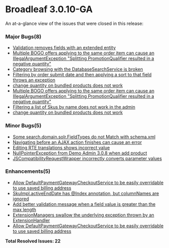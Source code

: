 # Broadleaf 3.0.10-GA

An at-a-glance view of the issues that were closed in this release:
### Major Bugs(8)
- [Validation removes fields with an extended entity](https://github.com/BroadleafCommerce/BroadleafCommerce/issues/752)
- [Multiple BOGO offers applying to the same order item can cause an IllegalArgumentException "Splitting PromotionQualifier resulted in a negative quantity"](https://github.com/BroadleafCommerce/BroadleafCommerce/issues/747)
- [Category browsing with the DatabaseSearchService is broken](https://github.com/BroadleafCommerce/BroadleafCommerce/issues/737)
- [Filtering by order submit date and then applying a sort to that field throws an exception](https://github.com/BroadleafCommerce/BroadleafCommerce/issues/736)
- [change quantity on bundled products does not work](https://github.com/BroadleafCommerce/BroadleafCommerce/issues/663)
- [Multiple BOGO offers applying to the same order item can cause an IllegalArgumentException "Splitting PromotionQualifier resulted in a negative quantity"](https://github.com/BroadleafCommerce/BroadleafCommerce/issues/747)
- [Filtering a list of Skus by name does not work in the admin](https://github.com/BroadleafCommerce/BroadleafCommerce/issues/746)
- [change quantity on bundled products does not work](https://github.com/BroadleafCommerce/BroadleafCommerce/issues/663)

### Minor Bugs(5)
- [Some search.domain.solr.FieldTypes do not Match with schema.xml](https://github.com/BroadleafCommerce/BroadleafCommerce/issues/750)
- [Navigating before an AJAX action finishes can cause an error](https://github.com/BroadleafCommerce/BroadleafCommerce/issues/706)
- [Editing RTE translations shows incorrect value](https://github.com/BroadleafCommerce/BroadleafCommerce/issues/700)
- [NullPointerException from Demo Admin 3.0.8 when add product](https://github.com/BroadleafCommerce/BroadleafCommerce/issues/699)
- [JSCompatibilityRequestWrapper incorrectly converts parameter values](https://github.com/BroadleafCommerce/BroadleafCommerce/issues/748)

### Enhancements(5)
- [Allow DefaultPaymentGatewayCheckoutService to be easily overridable to use saved billing address](https://github.com/BroadleafCommerce/BroadleafCommerce/issues/742)
- [SkuImpl.activeEndDate has @Index annotation, but columnNames are ignored](https://github.com/BroadleafCommerce/BroadleafCommerce/issues/731)
- [Add better validation message when a field value is greater than the max length](https://github.com/BroadleafCommerce/BroadleafCommerce/issues/755)
- [ExtensionManagers swallow the underlying exception thrown by an ExtensionHandler](https://github.com/BroadleafCommerce/BroadleafCommerce/issues/751)
- [Allow DefaultPaymentGatewayCheckoutService to be easily overridable to use saved billing address](https://github.com/BroadleafCommerce/BroadleafCommerce/issues/742)


**Total Resolved Issues: 22**
